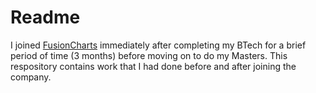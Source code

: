 # Readme
I joined [FusionCharts](https://www.fusioncharts.com/) immediately after completing my BTech for a brief period of time (3 months) before moving on to do my Masters. This respository contains work that I had done before and after joining the company.
